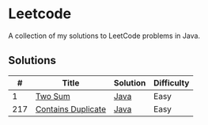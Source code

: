 # Leetcode

A collection of my solutions to LeetCode problems in Java.

## Solutions
| #   | Title                                                                               | Solution                                                                                | Difficulty |
|-----|-------------------------------------------------------------------------------------|-----------------------------------------------------------------------------------------|------------|
| 1   | [Two Sum](https://leetcode.com/problems/two-sum)                                    | [Java](https://github.com/Aydanjb/leetcode-java/blob/master/src/TwoSum.java)            | Easy       |
| 217 | [Contains Duplicate](https://leetcode.com/problems/contains-duplicate/description/) | [Java](https://github.com/Aydanjb/leetcode-java/blob/master/src/ContainsDuplicate.java) | Easy       |
